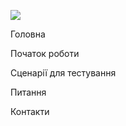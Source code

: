 <div class="footer-bar">

  <div class="footer-top-items">
  
  [<img src="../assets/content/Logo_XS2ASandbox.png" class="logo">](https://dev-dynamicsandbox-developerportalui.cloud.adorsys.de/home)
  
  <div>
  
  [<a class="footer-item">Головна</a>](https://dev-dynamicsandbox-developerportalui.cloud.adorsys.de/home)
  
  [<a class="footer-item">Початок роботи</a>](https://dev-dynamicsandbox-developerportalui.cloud.adorsys.de/getting-started) 
  
  [<a class="footer-item">Сценарії для тестування</a>](https://dev-dynamicsandbox-developerportalui.cloud.adorsys.de/test-cases/redirect)
  
  [<a class="footer-item">Питання</a>](https://dev-dynamicsandbox-developerportalui.cloud.adorsys.de/page/faq)  
  
  [<a class="footer-item">Контакти</a>](https://dev-dynamicsandbox-developerportalui.cloud.adorsys.de/page)
  
  </div>
  </div>
  
  <div class ="social-media">

  [<i class="social-media-icon fab fa-facebook-f"></i>](https://www.facebook.com/adorsysGmbH")
  [<i class="social-media-icon fab fa-twitter"></i>](https://twitter.com/adorsys)
  [<i class="social-media-icon fab fa-xing"></i>](https://www.xing.com/companies/adorsysgmbh%26cokg)
  [<i class="social-media-icon fab fa-linkedin-in"></i>](https://www.linkedin.com/company/adorsys)

  </div>
  
</div>
